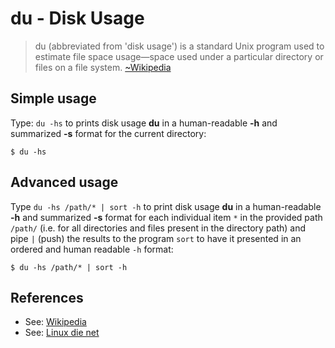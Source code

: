 # du - Disk Usage

> du (abbreviated from 'disk usage') is a standard Unix program used to estimate file space usage—space used under a particular directory or files on a file system. [~Wikipedia][1]

## Simple usage

Type: `du -hs` to prints disk usage **du** in a human-readable **-h** and summarized **-s** format for the current directory:

```shell
$ du -hs
```


## Advanced usage

Type `du -hs /path/* | sort -h` to print disk usage **du** in a human-readable **-h** and summarized **-s** format for each individual item `*` in the provided path `/path/` (i.e. for all directories and files present in the directory path) and pipe `|` (push) the results to the program `sort` to have it presented in an ordered and human readable `-h` format:

```shell
$ du -hs /path/* | sort -h
```


## References

- See: [Wikipedia][1]
- See: [Linux die net][2]


<!-- REFERENCES -->

[1]:https://en.wikipedia.org/wiki/Du_(Unix)
[2]:https://linux.die.net/man/1/du
